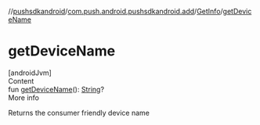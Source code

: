//[pushsdkandroid](../../index.md)/[com.push.android.pushsdkandroid.add](../index.md)/[GetInfo](index.md)/[getDeviceName](get-device-name.md)



# getDeviceName  
[androidJvm]  
Content  
fun [getDeviceName](get-device-name.md)(): [String](https://kotlinlang.org/api/latest/jvm/stdlib/kotlin/-string/index.html)?  
More info  


Returns the consumer friendly device name

  




